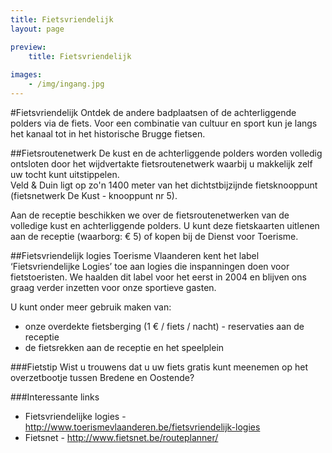 ```yaml
---
title: Fietsvriendelijk
layout: page

preview:
    title: Fietsvriendelijk
    
images:
    - /img/ingang.jpg
---
```


#Fietsvriendelijk
Ontdek de andere badplaatsen of de achterliggende polders via de fiets. Voor een combinatie van cultuur en sport kun je langs het kanaal tot in het historische Brugge fietsen.


##Fietsroutenetwerk
De kust en de achterliggende polders worden volledig ontsloten door het wijdvertakte fietsroutenetwerk waarbij u makkelijk zelf uw tocht kunt uitstippelen.<br>
Veld & Duin ligt op zo'n 1400 meter van het dichtstbijzijnde fietsknooppunt (fietsnetwerk De Kust - knooppunt nr 5).

Aan de receptie beschikken we over de fietsroutenetwerken van de volledige kust en achterliggende polders. U kunt deze fietskaarten uitlenen aan de receptie (waarborg: € 5) of kopen bij de Dienst voor Toerisme.


##Fietsvriendelijk logies
Toerisme Vlaanderen kent het label ‘Fietsvriendelijke Logies’ toe aan logies die inspanningen doen voor fietstoeristen.
We haalden dit label voor het eerst in 2004 en blijven ons graag verder inzetten voor onze sportieve gasten.

U kunt onder meer gebruik maken van:


- onze overdekte fietsberging (1 € / fiets / nacht) - reservaties aan de receptie
- de fietsrekken aan de receptie en het speelplein


###Fietstip
Wist u trouwens dat u uw fiets gratis kunt meenemen op het overzetbootje tussen Bredene en Oostende?

###Interessante links
- Fietsvriendelijke logies - http://www.toerismevlaanderen.be/fietsvriendelijk-logies
- Fietsnet - http://www.fietsnet.be/routeplanner/
